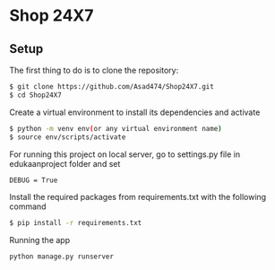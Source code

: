 #   Shop 24X7



## Setup

The first thing to do is to clone the repository:

```bash
$ git clone https://github.com/Asad474/Shop24X7.git
$ cd Shop24X7
```

Create a virtual environment to install its dependencies and activate

```bash
$ python -m venv env(or any virtual environment name)
$ source env/scripts/activate
```

For running this project on local server, go to settings.py file in edukaanproject folder and set

```bash 
DEBUG = True
```

Install the required packages from requirements.txt with the following command

```bash 
$ pip install -r requirements.txt
```


Running the app 

```bash 
python manage.py runserver
```
